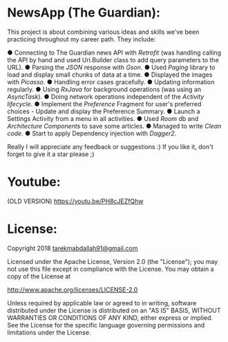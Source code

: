 # NewsApp (The Guardian):

This project is about combining various ideas and skills we’ve been practicing throughout my career path. They include:

● Connecting to The Guardian news API with *Retrofit* (was handling calling the API by hand and used Uri.Builder class to add query parameters to the URL).
● Parsing the *JSON* response with *Gson*.
● Used *Paging* library to load and display small chunks of data at a time.
● Displayed the images with *Picasso*. 
● Handling error cases gracefully.
● Updating information regularly.
● Using *RxJava* for background operations (was using an *AsyncTask*).
● Doing network operations independent of the *Activity lifecycle*.
● Implement the *Preference* Fragment for user's preferred choices - Update and display the Preference Summary.
● Launch a Settings Activity from a menu in all activities.
● Used *Room* db and *Architecture Components* to save some articles.
● Managed to write *Clean code*.
● Start to apply Dependency injection with *Dagger2*. 

Really I will appreciate any feedback or suggestions :)
If you like it, don't forget to give it a star please ;)

# Youtube:
(OLD VERSION) https://youtu.be/PH8cJEZfQhw

# License: 

Copyright 2018 tarekmabdallah91@gmail.com

Licensed under the Apache License, Version 2.0 (the "License");
you may not use this file except in compliance with the License.
You may obtain a copy of the License at

http://www.apache.org/licenses/LICENSE-2.0

Unless required by applicable law or agreed to in writing, software
distributed under the License is distributed on an "AS IS" BASIS,
WITHOUT WARRANTIES OR CONDITIONS OF ANY KIND, either express or implied.
See the License for the specific language governing permissions and
limitations under the License.
